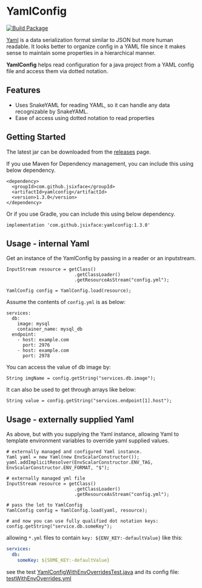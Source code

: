 # YamlConfig
[![Build Package](https://github.com/jsixface/YamlConfig/actions/workflows/build-package.yml/badge.svg)](https://github.com/jsixface/YamlConfig/actions/workflows/build-package.yml)

[Yaml](https://en.wikipedia.org/wiki/YAML) is a data serialization format similar to JSON but more human readable. 
It looks better to organize config in a YAML file since it makes sense to maintain some properties in a hierarchical manner.

**YamlConfig** helps read configuration for a java project from a YAML config file and access them via dotted notation.

## Features
  - Uses SnakeYAML for reading YAML, so it can handle any data recognizable by SnakeYAML.
  - Ease of access using dotted notation to read properties

## Getting Started
The latest jar can be downloaded from the [releases](https://github.com/jsixface/YamlConfig/releases) page.

If you use Maven for Dependency management, you can include this using below dependency.

```
<dependency>
  <groupId>com.github.jsixface</groupId>
  <artifactId>yamlconfig</artifactId>
  <version>1.3.0</version>
</dependency>
```
Or if you use Gradle, you can include this using below dependency.

``` 
implementation 'com.github.jsixface:yamlconfig:1.3.0'
```

## Usage - internal Yaml
Get an instance of the YamlConfig by passing in a reader or an inputstream.

```
InputStream resource = getClass()
                         .getClassLoader()
                         .getResourceAsStream("config.yml");

YamlConfig config = YamlConfig.load(resource);
```

Assume the contents of `config.yml` is as below:

```
services:
  db:
    image: mysql
    container_name: mysql_db
  endpoint:
    - host: example.com
      port: 2976
    - host: example.com
      port: 2978
```

You can access the value of db image by:

```
String imgName = config.getString("services.db.image");
```
It can also be used to get through arrays like below:

```
String value = config.getString("services.endpoint[1].host");
```

## Usage - externally supplied Yaml
As above, but with you supplying the Yaml instance, allowing Yaml to template environment variables to override yaml supplied values.

```
# externally managed and configured Yaml instance.
Yaml yaml = new Yaml(new EnvScalarConstructor());
yaml.addImplicitResolver(EnvScalarConstructor.ENV_TAG, EnvScalarConstructor.ENV_FORMAT, "$");

# externally managed yml file
InputStream resource = getClass()
                         .getClassLoader()
                         .getResourceAsStream("config.yml");
                         
# pass the lot to YamlConfig
YamlConfig config = YamlConfig.load(yaml, resource);

# and now you can use fully qualified dot notation keys:
config.getString("service.db.someKey");
```
allowing `*.yml` files to contain `key: ${ENV_KEY:-defaultValue}` like this:
```yaml
services:
  db:
    someKey: ${SOME_KEY:-defaultValue}
```
see the test [YamlConfigWithEnvOverridesTest.java](src/test/java/com/github/jsixface/YamlConfigWithEnvOverridesTest.java)
and its config file: [testWithEnvOverrides.yml](src/test/resources/testWithEnvOverrides.yml)